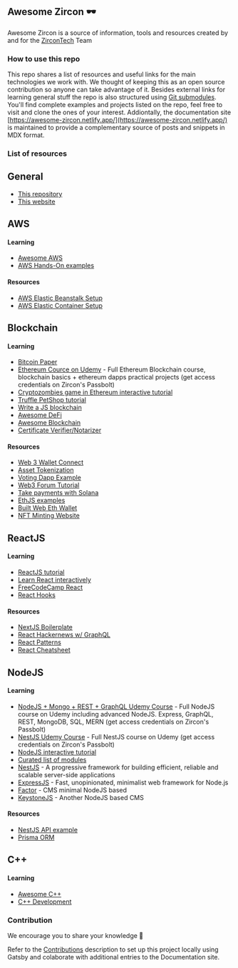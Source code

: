## Awesome Zircon 🕶️

Awesome Zircon is a source of information, tools and resources created by and for the [ZirconTech](https://zircon.tech) Team

### How to use this repo

This repo shares a list of resources and useful links for the main technologies we work with. We thought of keeping this as an open source contribution so anyone can take advantage of it. Besides external links for learning general stuff the repo is also structured using [Git submodules](https://git-scm.com/book/en/v2/Git-Tools-Submodules). You'll find complete examples and projects listed on the repo, feel free to visit and clone the ones of your interest.
Addiontally, the documentation site [https://awesome-zircon.netlify.app/](https://awesome-zircon.netlify.app/) is maintained to provide a complementary source of posts and snippets in MDX format.

### List of resources

## General

- [This repository](https://github.com/zircon-tech/awesome-zircon)
- [This website](https://awesome-zircon.netlify.app/)

## AWS

#### Learning
- [Awesome AWS](https://github.com/donnemartin/awesome-aws)
- [AWS Hands-On examples](https://aws.amazon.com/getting-started/hands-on)

#### Resources
- [AWS Elastic Beanstalk Setup](https://github.com/zircon-tech/aws-eb-setup)
- [AWS Elastic Container Setup](https://github.com/zircon-tech/aws-ecs-setup)

## Blockchain
 
#### Learning
- [Bitcoin Paper](https://bitcoin.org/bitcoin.pdf)
- [Ethereum Cource on Udemy](https://www.udemy.com/course/building-an-ethereum-blockchain-app-the-total-course) - Full Ethereum Blockchain course, blockchain basics + ethereum dapps practical projects (get access credentials on Zircon's Passbolt)
- [Cryptozombies game in Ethereum interactive tutorial](https://cryptozombies.io/)
- [Truffle PetShop tutorial](https://www.trufflesuite.com/tutorial)
- [Write a JS blockchain](https://savjee.be/2017/07/Writing-tiny-blockchain-in-JavaScript/)
- [Awesome DeFi](https://github.com/OffcierCia/DeFi-Developer-Road-Map)
- [Awesome Blockchain](https://github.com/yjjnls/awesome-blockchain)
- [Certificate Verifier/Notarizer](https://github.com/zircon-tech/blockcerts-verifier)

#### Resources
- [Web 3 Wallet Connect](https://github.com/zircon-tech/web3-wallet-connect)
- [Asset Tokenization](https://github.com/zircon-tech/asset-tokenization)
- [Voting Dapp Example](https://github.com/wolivera/voting-dapp.git)
- [Web3 Forum Tutorial](https://www.pointer.gg/tutorials/create-a-web3-forum-with-polygon/1cb8f005-08f4-48a2-9d82-cd963e16f7f1)
- [Take payments with Solana](https://www.pointer.gg/tutorials/solana-pay-irl-payments/944eba7e-82c6-4527-b55c-5411cdf63b23)
- [EthJS examples](https://ethjs-examples.surge.sh/index.html)
- [Built Web Eth Wallet](https://github.com/PaulLaux/eth-hot-wallet)
- [NFT Minting Website](https://github.com/mwilber/nft-minting-website-example)

## ReactJS

#### Learning

- [ReactJS tutorial](https://reactjs.org/tutorial/tutorial.html)
- [Learn React interactively](https://scrimba.com/learn/learnreact)
- [FreeCodeCamp React](https://www.freecodecamp.org/learn/front-end-development-libraries/react/)
- [React Hooks](https://blog.logrocket.com/react-hooks-cheat-sheet-unlock-solutions-to-common-problems-af4caf699e70/)

#### Resources

 - [NextJS Boilerplate](https://github.com/zircon-tech/reactjs-boilerplate)
 - [React Hackernews w/ GraphQL](https://github.com/zircon-tech/hackernews-react-graphql)
 - [React Patterns](https://reactpatterns.com/)
 - [React Cheatsheet](https://devhints.io/react)

## NodeJS

#### Learning

- [NodeJS + Mongo + REST + GraphQL Udemy Course](https://www.udemy.com/course/complete-nodejs-developer-zero-to-mastery) - Full NodeJS course on Udemy including advanced NodeJS. Express, GraphQL, REST, MongoDB, SQL, MERN  (get access credentials on Zircon's Passbolt)
- [NestJS Udemy Course](https://www.udemy.com/course/nestjs-the-complete-developers-guide/) - Full NestJS course on Udemy (get access credentials on Zircon's Passbolt)
- [NodeJS interactive tutorial](https://nodeschool.io/)
- [Curated list of modules](https://nodejs.libhunt.com/)
- [NestJS](https://nestjs.com/) - A progressive framework for building efficient, reliable and scalable server-side applications
- [ExpressJS](https://expressjs.com/) - Fast, unopinionated, minimalist web framework for Node.js
- [Factor](https://factor.dev/) - CMS minimal NodeJS based
- [KeystoneJS](https://keystonejs.com/) - Another NodeJS based CMS

#### Resources

- [NestJS API example](https://github.com/zircon-tech/xylo-api)
- [Prisma ORM](https://github.com/zircon-tech/asset-tokenization/tree/hackathon/databases/example-db)

## C++

#### Learning
- [Awesome C++](https://github.com/fffaraz/awesome-cpp)
- [C++ Development](https://github.com/zircon-tech/cpp-development)


### Contribution
We encourage you to share your knowledge 🚀

Refer to the [Contributions](https://github.com/zircon-tech/awesome-zircon/blob/main/CONTRIBUTIONS.md) description to set up this project locally using Gatsby and colaborate with additional entries to the Documentation site.

